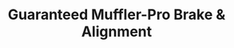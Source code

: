 ---
title: "Guaranteed Muffler-Pro Brake & Alignment"
url: /helena/guaranteed-muffler-pro-brake-und-alignment/
shop: Autowerkstatt
---